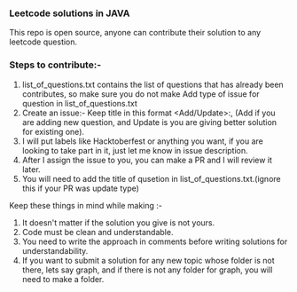 ### Leetcode solutions in JAVA

This repo is open source, anyone can contribute their solution to any leetcode question.

### Steps to contribute:- 
1. list_of_questions.txt contains the list of questions that has already been contributes, so make sure you do not make Add type of issue for question in list_of_questions.txt
2. Create an issue:- Keep title in this format <Add/Update>:<Question Name>, (Add if you are adding new question, and Update is you are giving better solution for existing one).
3. I will put labels like Hacktoberfest or anything you want, if you are looking to take part in it, just let me know in issue description.
4. After I assign the issue to you, you can make a PR and I will review it later.
5. You will need to add the title of qusetion in list_of_questions.txt.(ignore this if your PR was update type)

Keep these things in mind while making :-
1. It doesn't matter if the solution you give is not yours.
2. Code must be clean and understandable.
3. You need to write the approach in comments before writing solutions for understandability.
4. If you want to submit a solution for any new topic whose folder is not there, lets say graph, and if there is not any folder for graph, you will need to make a folder.

